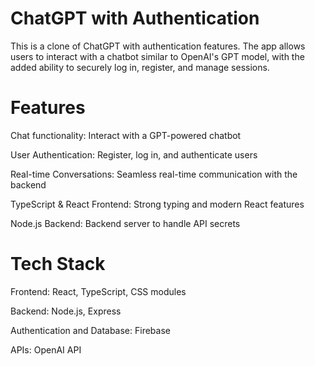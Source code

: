 # ChatGPT with Authentication
This is a clone of ChatGPT with authentication features. The app allows users to interact with a chatbot similar to OpenAI's GPT model, with the added ability to securely log in, register, and manage sessions.

# Features
Chat functionality: Interact with a GPT-powered chatbot

User Authentication: Register, log in, and authenticate users

Real-time Conversations: Seamless real-time communication with the backend

TypeScript & React Frontend: Strong typing and modern React features

Node.js Backend: Backend server to handle API secrets

# Tech Stack
Frontend: React, TypeScript, CSS modules

Backend: Node.js, Express 

Authentication and Database: Firebase

APIs: OpenAI API

